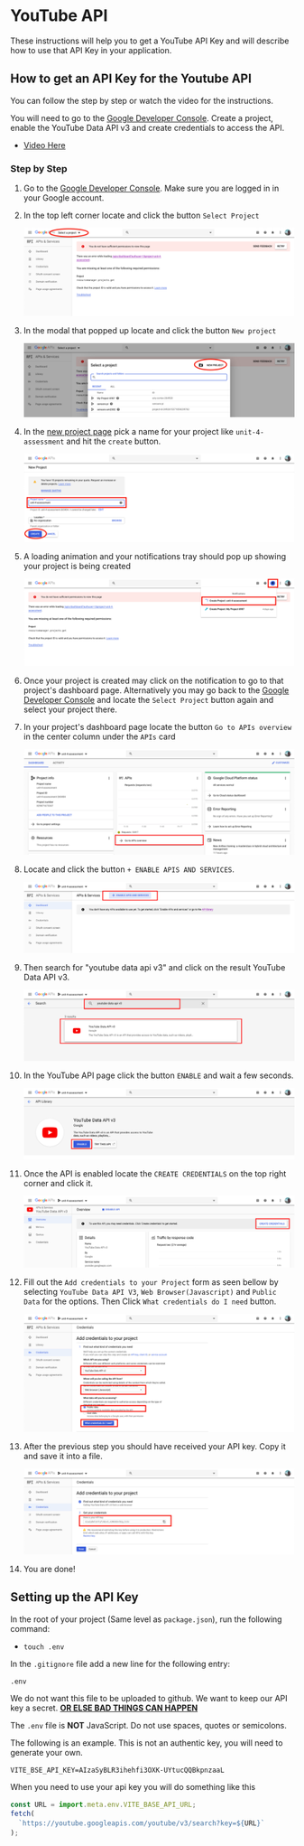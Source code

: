 # YouTube API

These instructions will help you to get a YouTube API Key and will describe how to use that API Key in your application.

## How to get an API Key for the Youtube API

You can follow the step by step or watch the video for the instructions.

You will need to go to the [Google Developer Console](https://console.developers.google.com/). Create a project, enable the YouTube Data API v3 and create credentials to access the API.

- [Video Here](http://bit.ly/36ZIMKA)

### Step by Step

1. Go to the [Google Developer Console](https://console.developers.google.com/). Make sure you are logged in in your Google account.

2. In the top left corner locate and click the button `Select Project`

   ![select-project-button](./assets/yt-api-key/yt-api-select-project.png)

3. In the modal that popped up locate and click the button `New project`

   ![new-project-button](./assets/yt-api-key/yt-api-new-project.png)

4. In the [new project page](https://console.developers.google.com/projectcreate) pick a name for your project like `unit-4-assessment` and hit the `create` button.

   ![new-project-page-create](./assets/yt-api-key/yt-api-project-page-create.png)

5. A loading animation and your notifications tray should pop up showing your project is being created

   ![creating-project-animation](./assets/yt-api-key/yt-api-creating-project.png)

6. Once your project is created may click on the notification to go to that project's dashboard page. Alternatively you may go back to the [Google Developer Console](https://console.developers.google.com/) and locate the `Select Project` button again and select your project there.

7. In your project's dashboard page locate the button `Go to APIs overview` in the center column under the `APIs` card

   ![go-to-apis-overview](./assets/yt-api-key/yt-api-go-to-api-overview-button.png)

8. Locate and click the button `+ ENABLE APIS AND SERVICES`.

   ![click-enable-apis-and-services](./assets/yt-api-key/yt-api-enable-apis-and-services.png)

9. Then search for "youtube data api v3" and click on the result YouTube Data API v3.

   ![search-youtube-api](./assets/yt-api-key/yt-api-search-youtube-api.png)

10. In the YouTube API page click the button `ENABLE` and wait a few seconds.

    ![click-enable-api](./assets/yt-api-key/yt-api-enable-api.png)

11. Once the API is enabled locate the `CREATE CREDENTIALS` on the top right corner and click it.

    ![click-create-credentials](./assets/yt-api-key/yt-api-click-create-crendetials.png)

12. Fill out the `Add credentials to your Project` form as seen bellow by selecting `YouTube Data API V3`, `Web Browser(Javascript)` and `Public Data` for the options. Then Click `What credentials do I need` button.

    ![fillout-form](./assets/yt-api-key/yt-api-add-credentials-form-fillout.png)

13. After the previous step you should have received your API key. Copy it and save it into a file.

    ![receive-and-save-your-api-key](./assets/yt-api-key/yt-api-receive-and-save-api-key.png)

14. You are done!

## Setting up the API Key

In the root of your project (Same level as `package.json`), run the following command:

- `touch .env`

In the `.gitignore` file add a new line for the following entry:

```
.env
```

We do not want this file to be uploaded to github. We want to keep our API key a secret. **[OR ELSE BAD THINGS CAN HAPPEN](https://www.theregister.com/2015/01/06/dev_blunder_shows_github_crawling_with_keyslurping_bots/)**

The `.env` file is **NOT** JavaScript. Do not use spaces, quotes or semicolons.

The following is an example. This is not an authentic key, you will need to generate your own.

```
VITE_BSE_API_KEY=AIzaSyBLR3ihehfi3OXK-UYtucQQBkpnzaaL
```

When you need to use your api key you will do something like this

```js
const URL = import.meta.env.VITE_BASE_API_URL;
fetch(
  `https://youtube.googleapis.com/youtube/v3/search?key=${URL}`
);
```
